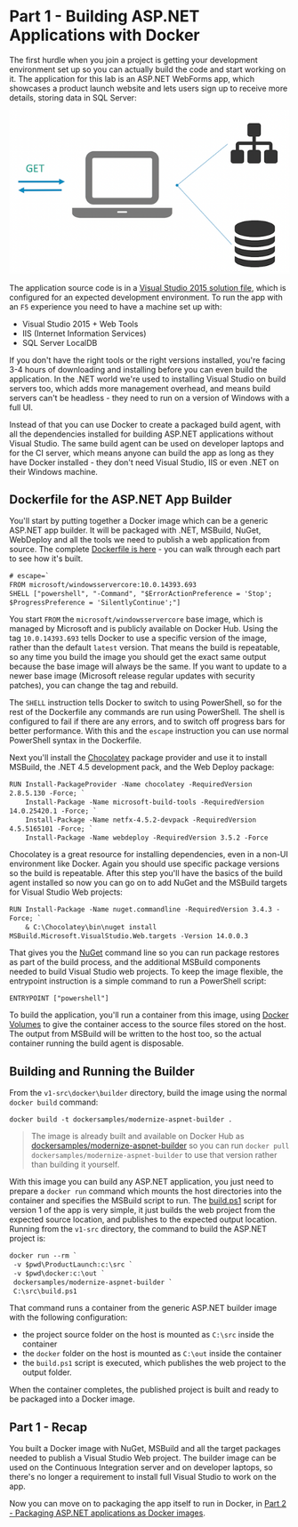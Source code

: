 
# Part 1 - Building ASP.NET Applications with Docker

The first hurdle when you join a project is getting your development environment set up so you can actually build the code and start working on it. The application for this lab is an ASP.NET WebForms app, which showcases a product launch website and lets users sign up to receive more details, storing data in SQL Server:

![v1 architecture](img/v1-arch.png)

The application source code is in a [Visual Studio 2015 solution file](v1-src/ProductLaunch/ProductLaunch.sln), which is configured for an expected development environment. To run the app with an `F5` experience you need to have a machine set up with:

- Visual Studio 2015 + Web Tools
- IIS (Internet Information Services)
- SQL Server LocalDB

If you don't have the right tools or the right versions installed, you're facing 3-4 hours of downloading and installing before you can even build the application. In the .NET world we're used to installing Visual Studio on build servers too, which adds more management overhead, and means build servers can't be headless - they need to run on a version of Windows with a full UI.

Instead of that you can use Docker to create a packaged build agent, with all the dependencies installed for building ASP.NET applications without Visual Studio. The same build agent can be used on developer laptops and for the CI server, which means anyone can build the app as long as they have Docker installed - they don't need Visual Studio, IIS or even .NET on their Windows machine.


## Dockerfile for the ASP.NET App Builder

You'll start by putting together a Docker image which can be a generic ASP.NET app builder. It will be packaged with .NET, MSBuild, NuGet, WebDeploy and all the tools we need to publish a web application from source. The complete [Dockerfile is here](v1-src/docker/builder/Dockerfile) - you can walk through each part to see how it's built.

```
# escape=`
FROM microsoft/windowsservercore:10.0.14393.693
SHELL ["powershell", "-Command", "$ErrorActionPreference = 'Stop'; $ProgressPreference = 'SilentlyContinue';"]
```

You start `FROM` the `microsoft/windowsservercore` base image, which is managed by Microsoft and is publicly available on Docker Hub. Using the tag `10.0.14393.693` tells Docker to use a specific version of the image, rather than the default `latest` version. That means the build is repeatable, so any time you build the image you should get the exact same output because the base image will always be the same. If you want to update to a newer base image (Microsoft release regular updates with security patches), you can change the tag and rebuild.

The `SHELL` instruction tells Docker to switch to using PowerShell, so for the rest of the Dockerfile any commands are run using PowerShell. The shell is configured to fail if there are any errors, and to switch off progress bars for better performance. With this and the `escape` instruction you can use normal PowerShell syntax in the Dockerfile.

Next you'll install the [Chocolatey](https://chocolatey.org/) package provider and use it to install MSBuild, the .NET 4.5 development pack, and the Web Deploy package:

```
RUN Install-PackageProvider -Name chocolatey -RequiredVersion 2.8.5.130 -Force; `
    Install-Package -Name microsoft-build-tools -RequiredVersion 14.0.25420.1 -Force; `
    Install-Package -Name netfx-4.5.2-devpack -RequiredVersion 4.5.5165101 -Force; `
    Install-Package -Name webdeploy -RequiredVersion 3.5.2 -Force
```

Chocolatey is a great resource for installing dependencies, even in a non-UI environment like Docker. Again you should use specific package versions so the build is repeatable. After this step you'll have the basics of the build agent installed so now you can go on to add NuGet and the MSBuild targets for Visual Studio Web projects:

```
RUN Install-Package -Name nuget.commandline -RequiredVersion 3.4.3 -Force; `
    & C:\Chocolatey\bin\nuget install MSBuild.Microsoft.VisualStudio.Web.targets -Version 14.0.0.3
```

That gives you the [NuGet](https://www.nuget.org/) command line so you can run package restores as part of the build process, and the additional MSBuild components needed to build Visual Studio web projects. To keep the image flexible, the entrypoint instruction is a simple command to run a PowerShell script:

```
ENTRYPOINT ["powershell"]
```

To build the application, you'll run a container from this image, using [Docker Volumes](https://docs.docker.com/engine/tutorials/dockervolumes/#/mount-a-host-directory-as-a-data-volume) to give the container access to the source files stored on the host. The output from MSBuild will be written to the host too, so the actual container running the build agent is disposable.


## Building and Running the Builder

From the `v1-src\docker\builder` directory, build the image using the normal `docker build` command:

```
docker build -t dockersamples/modernize-aspnet-builder .
```

> The image is already built and available on Docker Hub as [dockersamples/modernize-aspnet-builder](https://hub.docker.com/r/dockersamples/modernize-aspnet-builder/) so you can run `docker pull dockersamples/modernize-aspnet-builder` to use that version rather than building it yourself.

With this image you can build any ASP.NET application, you just need to prepare a `docker run` command which mounts the host directories into the container and specifies the MSBuild script to run. The [build.ps1](v1-src/ProductLaunch/build.ps1) script for version 1 of the app is very simple, it just builds the web project from the expected source location, and publishes to the expected output location. Running from the `v1-src` directory, the command to build the ASP.NET project is:

```
docker run --rm `
 -v $pwd\ProductLaunch:c:\src `
 -v $pwd\docker:c:\out `
 dockersamples/modernize-aspnet-builder `
 C:\src\build.ps1 
```

That command runs a container from the generic ASP.NET builder image with the following configuration:

- the project source folder on the host is mounted as `C:\src` inside the container
- the `docker` folder on the host is mounted as `C:\out` inside the container
- the `build.ps1` script is executed, which publishes the web project to the output folder.

When the container completes, the published project is built and ready to be packaged into a Docker image.

## Part 1 - Recap

You built a Docker image with NuGet, MSBuild and all the target packages needed to publish a Visual Studio Web project. The builder image can be used on the Continuous Integration server and on developer laptops, so there's no longer a requirement to install full Visual Studio to work on the app.

Now you can move on to packaging the app itself to run in Docker, in [Part 2 - Packaging ASP.NET applications as Docker images](part-2.md).

